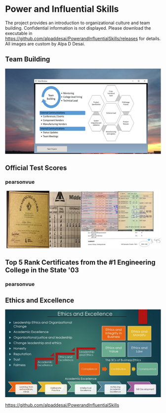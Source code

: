 # Power and Influential Skills
The project provides an introduction to organizational culture and team building. Confidential information is not displayed.  Please download the executable in https://github.com/alpaddesai/PowerandInfluentialSkills/releases for details. All images are custom by Alpa D Desai.

## Team Building
![image](TeamBuilding.png)

## Official Test Scores 
### pearsonvue
![image](Grades_marks_image.jpg)

## Top 5 Rank Certificates from the #1 Engineering College in the State '03 
### pearsonvue


## Ethics and Excellence
![image](Ethics.jpg)

https://github.com/alpaddesai/PowerandInfluentialSkills
